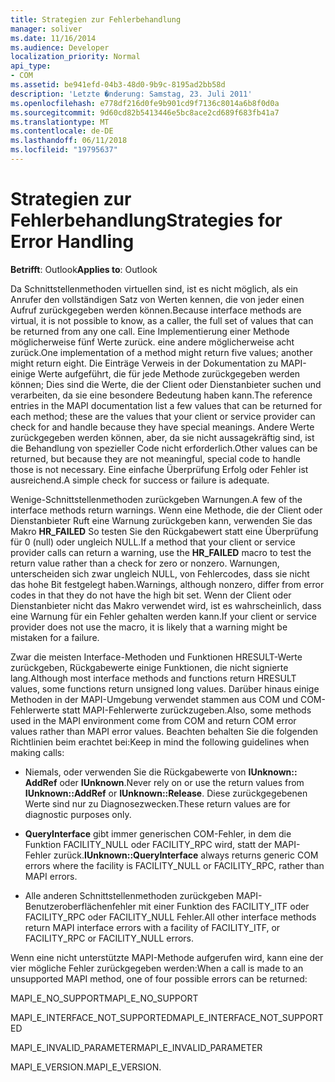 ```yaml
---
title: Strategien zur Fehlerbehandlung
manager: soliver
ms.date: 11/16/2014
ms.audience: Developer
localization_priority: Normal
api_type:
- COM
ms.assetid: be941efd-04b3-48d0-9b9c-8195ad2bb58d
description: 'Letzte �nderung: Samstag, 23. Juli 2011'
ms.openlocfilehash: e778df216d0fe9b901cd9f7136c8014a6b8f0d0a
ms.sourcegitcommit: 9d60cd82b5413446e5bc8ace2cd689f683fb41a7
ms.translationtype: MT
ms.contentlocale: de-DE
ms.lasthandoff: 06/11/2018
ms.locfileid: "19795637"
---
```

# <a name="strategies-for-error-handling"></a><span data-ttu-id="1b528-103">Strategien zur Fehlerbehandlung</span><span class="sxs-lookup"><span data-stu-id="1b528-103">Strategies for Error Handling</span></span>

  
  
<span data-ttu-id="1b528-104">**Betrifft**: Outlook</span><span class="sxs-lookup"><span data-stu-id="1b528-104">**Applies to**: Outlook</span></span> 
  
<span data-ttu-id="1b528-105">Da Schnittstellenmethoden virtuellen sind, ist es nicht möglich, als ein Anrufer den vollständigen Satz von Werten kennen, die von jeder einen Aufruf zurückgegeben werden können.</span><span class="sxs-lookup"><span data-stu-id="1b528-105">Because interface methods are virtual, it is not possible to know, as a caller, the full set of values that can be returned from any one call.</span></span> <span data-ttu-id="1b528-106">Eine Implementierung einer Methode möglicherweise fünf Werte zurück. eine andere möglicherweise acht zurück.</span><span class="sxs-lookup"><span data-stu-id="1b528-106">One implementation of a method might return five values; another might return eight.</span></span> <span data-ttu-id="1b528-107">Die Einträge Verweis in der Dokumentation zu MAPI-einige Werte aufgeführt, die für jede Methode zurückgegeben werden können; Dies sind die Werte, die der Client oder Dienstanbieter suchen und verarbeiten, da sie eine besondere Bedeutung haben kann.</span><span class="sxs-lookup"><span data-stu-id="1b528-107">The reference entries in the MAPI documentation list a few values that can be returned for each method; these are the values that your client or service provider can check for and handle because they have special meanings.</span></span> <span data-ttu-id="1b528-108">Andere Werte zurückgegeben werden können, aber, da sie nicht aussagekräftig sind, ist die Behandlung von spezieller Code nicht erforderlich.</span><span class="sxs-lookup"><span data-stu-id="1b528-108">Other values can be returned, but because they are not meaningful, special code to handle those is not necessary.</span></span> <span data-ttu-id="1b528-109">Eine einfache Überprüfung Erfolg oder Fehler ist ausreichend.</span><span class="sxs-lookup"><span data-stu-id="1b528-109">A simple check for success or failure is adequate.</span></span>
  
<span data-ttu-id="1b528-110">Wenige-Schnittstellenmethoden zurückgeben Warnungen.</span><span class="sxs-lookup"><span data-stu-id="1b528-110">A few of the interface methods return warnings.</span></span> <span data-ttu-id="1b528-111">Wenn eine Methode, die der Client oder Dienstanbieter Ruft eine Warnung zurückgeben kann, verwenden Sie das Makro **HR_FAILED** So testen Sie den Rückgabewert statt eine Überprüfung für 0 (null) oder ungleich NULL.</span><span class="sxs-lookup"><span data-stu-id="1b528-111">If a method that your client or service provider calls can return a warning, use the **HR_FAILED** macro to test the return value rather than a check for zero or nonzero.</span></span> <span data-ttu-id="1b528-112">Warnungen, unterscheiden sich zwar ungleich NULL, von Fehlercodes, dass sie nicht das hohe Bit festgelegt haben.</span><span class="sxs-lookup"><span data-stu-id="1b528-112">Warnings, although nonzero, differ from error codes in that they do not have the high bit set.</span></span> <span data-ttu-id="1b528-113">Wenn der Client oder Dienstanbieter nicht das Makro verwendet wird, ist es wahrscheinlich, dass eine Warnung für ein Fehler gehalten werden kann.</span><span class="sxs-lookup"><span data-stu-id="1b528-113">If your client or service provider does not use the macro, it is likely that a warning might be mistaken for a failure.</span></span> 
  
<span data-ttu-id="1b528-114">Zwar die meisten Interface-Methoden und Funktionen HRESULT-Werte zurückgeben, Rückgabewerte einige Funktionen, die nicht signierte lang.</span><span class="sxs-lookup"><span data-stu-id="1b528-114">Although most interface methods and functions return HRESULT values, some functions return unsigned long values.</span></span> <span data-ttu-id="1b528-115">Darüber hinaus einige Methoden in der MAPI-Umgebung verwendet stammen aus COM und COM-Fehlerwerte statt MAPI-Fehlerwerte zurückzugeben.</span><span class="sxs-lookup"><span data-stu-id="1b528-115">Also, some methods used in the MAPI environment come from COM and return COM error values rather than MAPI error values.</span></span> <span data-ttu-id="1b528-116">Beachten behalten Sie die folgenden Richtlinien beim erachtet bei:</span><span class="sxs-lookup"><span data-stu-id="1b528-116">Keep in mind the following guidelines when making calls:</span></span>
  
- <span data-ttu-id="1b528-117">Niemals, oder verwenden Sie die Rückgabewerte von **IUnknown:: AddRef** oder **IUnknown**.</span><span class="sxs-lookup"><span data-stu-id="1b528-117">Never rely on or use the return values from **IUnknown::AddRef** or **IUnknown::Release**.</span></span> <span data-ttu-id="1b528-118">Diese zurückgegebenen Werte sind nur zu Diagnosezwecken.</span><span class="sxs-lookup"><span data-stu-id="1b528-118">These return values are for diagnostic purposes only.</span></span> 
    
- <span data-ttu-id="1b528-119">**QueryInterface** gibt immer generischen COM-Fehler, in dem die Funktion FACILITY_NULL oder FACILITY_RPC wird, statt der MAPI-Fehler zurück.</span><span class="sxs-lookup"><span data-stu-id="1b528-119">**IUnknown::QueryInterface** always returns generic COM errors where the facility is FACILITY_NULL or FACILITY_RPC, rather than MAPI errors.</span></span> 
    
- <span data-ttu-id="1b528-120">Alle anderen Schnittstellenmethoden zurückgeben MAPI-Benutzeroberflächenfehler mit einer Funktion des FACILITY_ITF oder FACILITY_RPC oder FACILITY_NULL Fehler.</span><span class="sxs-lookup"><span data-stu-id="1b528-120">All other interface methods return MAPI interface errors with a facility of FACILITY_ITF, or FACILITY_RPC or FACILITY_NULL errors.</span></span>
    
<span data-ttu-id="1b528-121">Wenn eine nicht unterstützte MAPI-Methode aufgerufen wird, kann eine der vier mögliche Fehler zurückgegeben werden:</span><span class="sxs-lookup"><span data-stu-id="1b528-121">When a call is made to an unsupported MAPI method, one of four possible errors can be returned:</span></span> 
  
<span data-ttu-id="1b528-122">MAPI_E_NO_SUPPORT</span><span class="sxs-lookup"><span data-stu-id="1b528-122">MAPI_E_NO_SUPPORT</span></span>
  
<span data-ttu-id="1b528-123">MAPI_E_INTERFACE_NOT_SUPPORTED</span><span class="sxs-lookup"><span data-stu-id="1b528-123">MAPI_E_INTERFACE_NOT_SUPPORTED</span></span>
  
<span data-ttu-id="1b528-124">MAPI_E_INVALID_PARAMETER</span><span class="sxs-lookup"><span data-stu-id="1b528-124">MAPI_E_INVALID_PARAMETER</span></span>
  
<span data-ttu-id="1b528-125">MAPI_E_VERSION.</span><span class="sxs-lookup"><span data-stu-id="1b528-125">MAPI_E_VERSION.</span></span> 
  

